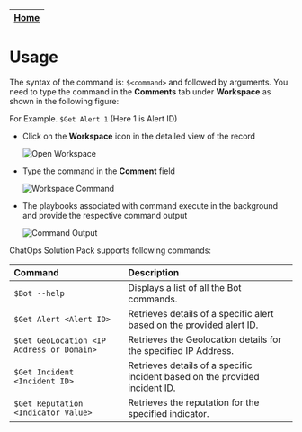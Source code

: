 | [Home](https://github.com/fortinet-fortisoar/solution-pack-chatops/blob/develop/README.md) |
|--------------------------------------------|

# Usage

The syntax of the command is: `$<command>` and followed by arguments. You need to type the command in the **Comments** tab under **Workspace** as shown in the following figure:

For Example. `$Get Alert 1` (Here 1 is Alert ID)

- Click on the **Workspace** icon in the detailed view of the record

    ![Open Workspace](https://github.com/fortinet-fortisoar/solution-pack-chatops/tree/develop/docs/res/openWorkspace.png)

- Type the command in the **Comment** field

    ![Workspace Command](https://github.com/fortinet-fortisoar/solution-pack-chatops/tree/develop/docs/res/workspaceCommand.png)

- The playbooks associated with command execute in the background and provide the respective command output

    ![Command Output](https://github.com/fortinet-fortisoar/solution-pack-chatops/tree/develop/docs/res/commandOutput.png)

ChatOps Solution Pack supports following commands:

|Command|Description|
| :- | :- |
| `$Bot --help` | Displays a list of all the Bot commands. |
| `$Get Alert <Alert ID>` | Retrieves details of a specific alert based on the provided alert ID.|
| `$Get GeoLocation <IP Address or Domain>` | Retrieves the Geolocation details for the specified IP Address. |
| `$Get Incident <Incident ID>` | Retrieves details of a specific incident based on the provided incident ID. |
| `$Get Reputation <Indicator Value>` | Retrieves the reputation for the specified indicator. |
